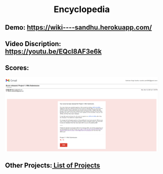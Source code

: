 <div align="center"><h1>
 <mark style="background-color: white; color: black;" align="center"><b>Encyclopedia</b></mark></h1>
</div>

## <mark style="background-color: white; color: black;"><b>Demo:</b></mark>  <https://wiki----sandhu.herokuapp.com/>
## <mark style="background-color: white; color: black;"><b>Video Discription:</b></mark>  <https://youtu.be/EQcI8AF3e6k>

## <mark style="background-color: white; color: black;"><b>Scores:</b></mark>

![Scores](https://github.com/Sandhu-Sahil/Encyclopedia-WIKI/blob/master/Scores_released.png)

## <mark style="background-color: white; color: black;"><b>Other Projects:<a href="https://github.com/Sandhu-Sahil/Project_List_Professional_Web_Programming_Harvard_University"> List of Projects</a></b></mark>
